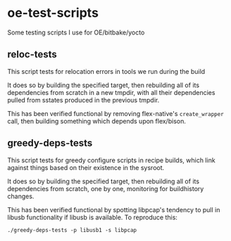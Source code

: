 oe-test-scripts
===============

Some testing scripts I use for OE/bitbake/yocto

reloc-tests
-----------

This script tests for relocation errors in tools we run during the build

It does so by building the specified target, then rebuilding all of its
dependencies from scratch in a new tmpdir, with all their dependencies
pulled from sstates produced in the previous tmpdir.

This has been verified functional by removing flex-native's `create_wrapper`
call, then building something which depends upon flex/bison.

greedy-deps-tests
-----------------

This script tests for greedy configure scripts in recipe builds, which link
against things based on their existence in the sysroot.

It does so by building the specified target, then rebuilding all of its
dependencies from scratch, one by one, monitoring for buildhistory changes.

This has been verified functional by spotting libpcap's tendency to pull in
libusb functionality if libusb is available. To reproduce this:

    ./greedy-deps-tests -p libusb1 -s libpcap
